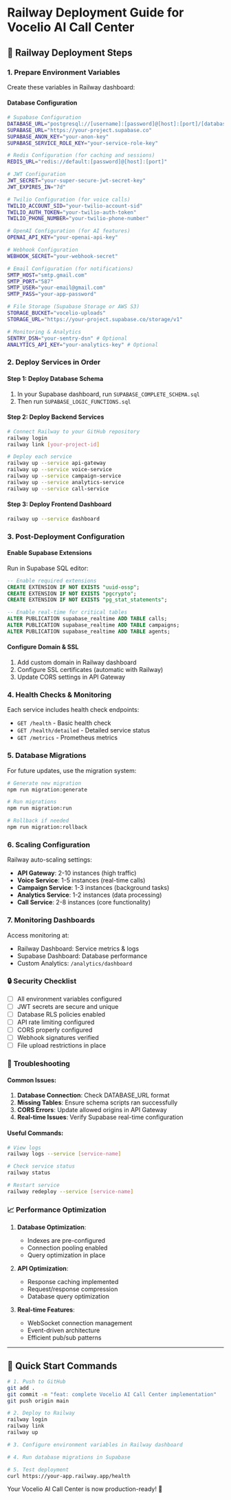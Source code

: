 # Railway Deployment Guide for Vocelio AI Call Center

## 🚀 Railway Deployment Steps

### 1. **Prepare Environment Variables**
Create these variables in Railway dashboard:

#### Database Configuration
```bash
# Supabase Configuration
DATABASE_URL="postgresql://[username]:[password]@[host]:[port]/[database]"
SUPABASE_URL="https://your-project.supabase.co"
SUPABASE_ANON_KEY="your-anon-key"
SUPABASE_SERVICE_ROLE_KEY="your-service-role-key"

# Redis Configuration (for caching and sessions)
REDIS_URL="redis://default:[password]@[host]:[port]"

# JWT Configuration
JWT_SECRET="your-super-secure-jwt-secret-key"
JWT_EXPIRES_IN="7d"

# Twilio Configuration (for voice calls)
TWILIO_ACCOUNT_SID="your-twilio-account-sid"
TWILIO_AUTH_TOKEN="your-twilio-auth-token"
TWILIO_PHONE_NUMBER="your-twilio-phone-number"

# OpenAI Configuration (for AI features)
OPENAI_API_KEY="your-openai-api-key"

# Webhook Configuration
WEBHOOK_SECRET="your-webhook-secret"

# Email Configuration (for notifications)
SMTP_HOST="smtp.gmail.com"
SMTP_PORT="587"
SMTP_USER="your-email@gmail.com"
SMTP_PASS="your-app-password"

# File Storage (Supabase Storage or AWS S3)
STORAGE_BUCKET="vocelio-uploads"
STORAGE_URL="https://your-project.supabase.co/storage/v1"

# Monitoring & Analytics
SENTRY_DSN="your-sentry-dsn" # Optional
ANALYTICS_API_KEY="your-analytics-key" # Optional
```

### 2. **Deploy Services in Order**

#### Step 1: Deploy Database Schema
1. In your Supabase dashboard, run `SUPABASE_COMPLETE_SCHEMA.sql`
2. Then run `SUPABASE_LOGIC_FUNCTIONS.sql`

#### Step 2: Deploy Backend Services
```bash
# Connect Railway to your GitHub repository
railway login
railway link [your-project-id]

# Deploy each service
railway up --service api-gateway
railway up --service voice-service
railway up --service campaign-service
railway up --service analytics-service
railway up --service call-service
```

#### Step 3: Deploy Frontend Dashboard
```bash
railway up --service dashboard
```

### 3. **Post-Deployment Configuration**

#### Enable Supabase Extensions
Run in Supabase SQL editor:
```sql
-- Enable required extensions
CREATE EXTENSION IF NOT EXISTS "uuid-ossp";
CREATE EXTENSION IF NOT EXISTS "pgcrypto";
CREATE EXTENSION IF NOT EXISTS "pg_stat_statements";

-- Enable real-time for critical tables
ALTER PUBLICATION supabase_realtime ADD TABLE calls;
ALTER PUBLICATION supabase_realtime ADD TABLE campaigns;
ALTER PUBLICATION supabase_realtime ADD TABLE agents;
```

#### Configure Domain & SSL
1. Add custom domain in Railway dashboard
2. Configure SSL certificates (automatic with Railway)
3. Update CORS settings in API Gateway

### 4. **Health Checks & Monitoring**

Each service includes health check endpoints:
- `GET /health` - Basic health check
- `GET /health/detailed` - Detailed service status
- `GET /metrics` - Prometheus metrics

### 5. **Database Migrations**

For future updates, use the migration system:
```bash
# Generate new migration
npm run migration:generate

# Run migrations
npm run migration:run

# Rollback if needed
npm run migration:rollback
```

### 6. **Scaling Configuration**

Railway auto-scaling settings:
- **API Gateway**: 2-10 instances (high traffic)
- **Voice Service**: 1-5 instances (real-time calls)
- **Campaign Service**: 1-3 instances (background tasks)
- **Analytics Service**: 1-2 instances (data processing)
- **Call Service**: 2-8 instances (core functionality)

### 7. **Monitoring Dashboards**

Access monitoring at:
- Railway Dashboard: Service metrics & logs
- Supabase Dashboard: Database performance
- Custom Analytics: `/analytics/dashboard`

### 🔒 **Security Checklist**

- [ ] All environment variables configured
- [ ] JWT secrets are secure and unique
- [ ] Database RLS policies enabled
- [ ] API rate limiting configured
- [ ] CORS properly configured
- [ ] Webhook signatures verified
- [ ] File upload restrictions in place

### 🚨 **Troubleshooting**

#### Common Issues:
1. **Database Connection**: Check DATABASE_URL format
2. **Missing Tables**: Ensure schema scripts ran successfully
3. **CORS Errors**: Update allowed origins in API Gateway
4. **Real-time Issues**: Verify Supabase real-time configuration

#### Useful Commands:
```bash
# View logs
railway logs --service [service-name]

# Check service status
railway status

# Restart service
railway redeploy --service [service-name]
```

### 📈 **Performance Optimization**

1. **Database Optimization**:
   - Indexes are pre-configured
   - Connection pooling enabled
   - Query optimization in place

2. **API Optimization**:
   - Response caching implemented
   - Request/response compression
   - Database query optimization

3. **Real-time Features**:
   - WebSocket connection management
   - Event-driven architecture
   - Efficient pub/sub patterns

---

## 🎯 **Quick Start Commands**

```bash
# 1. Push to GitHub
git add .
git commit -m "feat: complete Vocelio AI Call Center implementation"
git push origin main

# 2. Deploy to Railway
railway login
railway link
railway up

# 3. Configure environment variables in Railway dashboard

# 4. Run database migrations in Supabase

# 5. Test deployment
curl https://your-app.railway.app/health
```

Your Vocelio AI Call Center is now production-ready! 🚀
